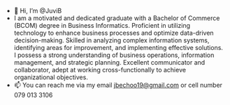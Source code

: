 - 👋 Hi, I’m @JuviB
- I am a motivated and dedicated graduate with a Bachelor of Commerce (BCOM) degree in Business Informatics.
Proficient in utilizing technology to enhance business processes and optimize data-driven decision-making.
Skilled in analyzing complex information systems, identifying areas for improvement, and implementing effective solutions.
I possess a strong understanding of business operations, information management, and strategic planning.
Excellent communicator and collaborator, adept at working cross-functionally to achieve organizational objectives.
- 📫 You can reach me via my email jbechoo19@gmail.com or cell number 079 013 3106 

<!---
JuviB/JuviB is a ✨ special ✨ repository because its `README.md` (this file) appears on your GitHub profile.
You can click the Preview link to take a look at your changes.
--->
